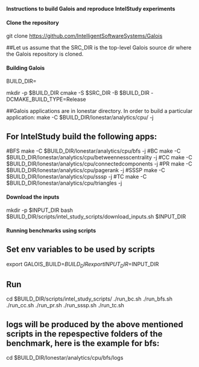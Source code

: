 **Instructions to build Galois and reproduce IntelStudy experiments**

#### Clone the repository
git clone https://github.com/IntelligentSoftwareSystems/Galois

##Let us assume that the SRC_DIR is the top-level Galois source dir where the Galois repository is cloned.

#### Building Galois
BUILD_DIR=<path-to-your-build-dir>

mkdir -p $BUILD_DIR
cmake -S $SRC_DIR -B $BUILD_DIR -DCMAKE_BUILD_TYPE=Release

##Galois applications are in lonestar directory. In order to build a particular application:
make -C $BUILD_DIR/lonestar/analytics/cpu/<app-dir-name> -j

## For IntelStudy build the following apps:
#BFS
make -C $BUILD_DIR/lonestar/analytics/cpu/bfs -j
#BC
make -C $BUILD_DIR/lonestar/analytics/cpu/betweennesscentrality -j
#CC
make -C $BUILD_DIR/lonestar/analytics/cpu/connectedcomponents -j
#PR
make -C $BUILD_DIR/lonestar/analytics/cpu/pagerank -j
#SSSP
make -C $BUILD_DIR/lonestar/analytics/cpu/sssp -j
#TC
make -C $BUILD_DIR/lonestar/analytics/cpu/triangles -j


#### Download the inputs
mkdir -p $INPUT_DIR
bash $BUILD_DIR/scripts/intel_study_scripts/download_inputs.sh $INPUT_DIR


#### Running benchmarks using scripts
## Set env variables to be used by scripts
export GALOIS_BUILD=$BUILD_DIR
export INPUT_DIR=$INPUT_DIR

## Run
cd $BUILD_DIR/scripts/intel_study_scripts/
./run_bc.sh
./run_bfs.sh
./run_cc.sh
./run_pr.sh
./run_sssp.sh
./run_tc.sh

## logs will be produced by the above mentioned scripts in the repespective folders of the benchmark, here is the example for bfs:
cd $BUILD_DIR/lonestar/analytics/cpu/bfs/logs


